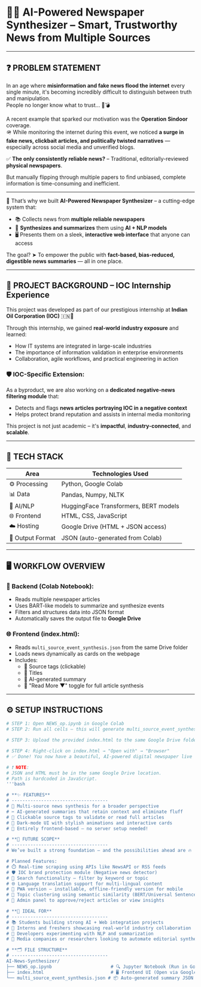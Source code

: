 # 📰✨ **AI-Powered Newspaper Synthesizer** – Smart, Trustworthy News from Multiple Sources

---

## ❓ PROBLEM STATEMENT

In an age where **misinformation and fake news flood the internet** every single minute, it's becoming incredibly difficult to distinguish between truth and manipulation.  
People no longer know what to trust... 🧠💣

A recent example that sparked our motivation was the **Operation Sindoor** coverage.  
🪖 While monitoring the internet during this event, we noticed **a surge in fake news, clickbait articles, and politically twisted narratives** — especially across social media and unverified blogs.

✅ **The only consistently reliable news?** – Traditional, editorially-reviewed **physical newspapers**.

But manually flipping through multiple papers to find unbiased, complete information is time-consuming and inefficient.

---

📌 That’s why we built **AI-Powered Newspaper Synthesizer** – a cutting-edge system that:
- 📚 Collects news from **multiple reliable newspapers**
- 🧠 **Synthesizes and summarizes** them using **AI + NLP models**
- 🖥️ Presents them on a sleek, **interactive web interface** that anyone can access

The goal? ➤ To empower the public with **fact-based, bias-reduced, digestible news summaries** — all in one place.

---

## 🏢 PROJECT BACKGROUND – **IOC Internship Experience**

This project was developed as part of our prestigious internship at **Indian Oil Corporation (IOC)** 🇮🇳💼

Through this internship, we gained **real-world industry exposure** and learned:
- How IT systems are integrated in large-scale industries
- The importance of information validation in enterprise environments
- Collaboration, agile workflows, and practical engineering in action

### 🛡️ IOC-Specific Extension:
As a byproduct, we are also working on a **dedicated negative-news filtering module** that:
- Detects and flags **news articles portraying IOC in a negative context**
- Helps protect brand reputation and assists in internal media monitoring

This project is not just academic – it's **impactful**, **industry-connected**, and **scalable**.

---

## 🧠 TECH STACK

| Area | Technologies Used |
|------|-------------------|
| ⚙️ Processing | Python, Google Colab |
| 📊 Data | Pandas, Numpy, NLTK |
| 🤖 AI/NLP | HuggingFace Transformers, BERT models |
| 🌐 Frontend | HTML, CSS, JavaScript |
| ☁️ Hosting | Google Drive (HTML + JSON access) |
| 📁 Output Format | JSON (auto-generated from Colab) |

---

## 🖥️ WORKFLOW OVERVIEW

### 🔁 Backend (Colab Notebook):
- Reads multiple newspaper articles
- Uses BART-like models to summarize and synthesize events
- Filters and structures data into JSON format
- Automatically saves the output file to **Google Drive**

### 🌐 Frontend (index.html):
- Reads `multi_source_event_synthesis.json` from the same Drive folder
- Loads news dynamically as cards on the webpage
- Includes:
  - 🔗 Source tags (clickable)
  - 📰 Titles
  - 🧾 AI-generated summary
  - 📖 "Read More ▼" toggle for full article synthesis

---

## ⚙️ SETUP INSTRUCTIONS

```bash
# STEP 1: Open NEWS_op.ipynb in Google Colab
# STEP 2: Run all cells – this will generate multi_source_event_synthesis.json in your Google Drive

# STEP 3: Upload the provided index.html to the same Google Drive folder

# STEP 4: Right-click on index.html → "Open with" → "Browser"
# ✅ Done! You now have a beautiful, AI-powered digital newspaper live on your Drive

# ❗ NOTE:
# JSON and HTML must be in the same Google Drive location.
# Path is hardcoded in JavaScript.
'''bash

# **✨ FEATURES**
# ------------------------------------
# 📰 Multi-source news synthesis for a broader perspective
# ✂️ AI-generated summaries that retain context and eliminate fluff
# 🔗 Clickable source tags to validate or read full articles
# 🌙 Dark-mode UI with stylish animations and interactive cards
# 🧭 Entirely frontend-based – no server setup needed!

# **🔮 FUTURE SCOPE**
# ------------------------------------
# We’ve built a strong foundation – and the possibilities ahead are 🔥

# Planned Features:
# ⏱️ Real-time scraping using APIs like NewsAPI or RSS feeds  
# 🛡️ IOC brand protection module (Negative news detector)  
# 🔎 Search functionality – filter by keyword or topic  
# 🌐 Language translation support for multi-lingual content  
# 📲 PWA version – installable, offline-friendly version for mobile  
# 🧠 Topic clustering using semantic similarity (BERT/Universal Sentence Encoder)  
# 🧾 Admin panel to approve/reject articles or view insights  

# **🎯 IDEAL FOR**
# ------------------------------------
# 📚 Students building strong AI + Web integration projects  
# 💼 Interns and freshers showcasing real-world industry collaboration  
# 🧪 Developers experimenting with NLP and summarization  
# 📰 Media companies or researchers looking to automate editorial synthesis  

# **🗂️ FILE STRUCTURE**
# ------------------------------------
AI-News-Synthesizer/
├── NEWS_op.ipynb                      # 🔍 Jupyter Notebook (Run in Google Colab)
├── index.html                         # 🖥️ Frontend UI (Open via Google Drive)
└── multi_source_event_synthesis.json # 📦 Auto-generated summary JSON output


